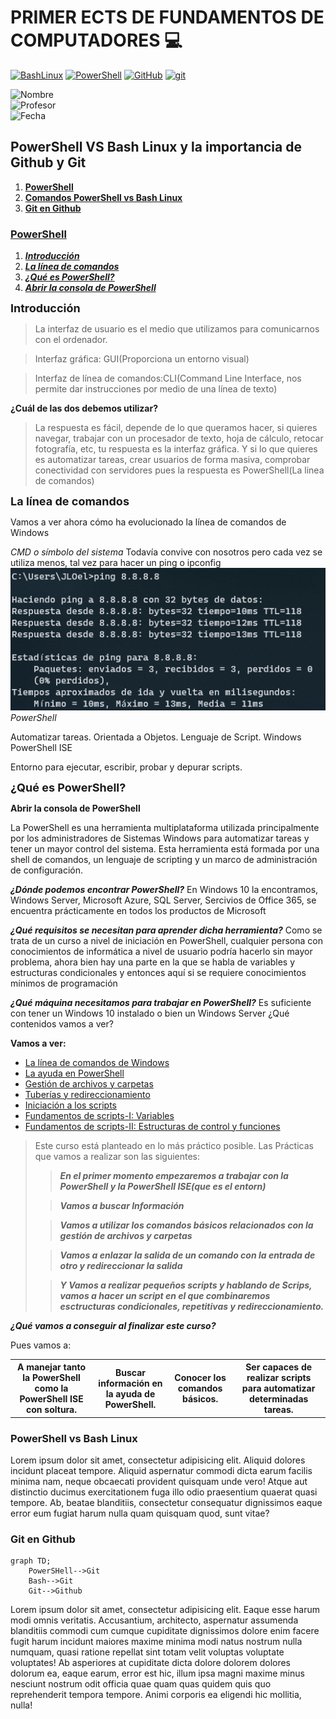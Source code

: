 # PRIMER ECTS DE FUNDAMENTOS DE COMPUTADORES 💻

[![BashLinux](https://img.shields.io/badge/gnu%20bash-%234EAA25.svg?&style=for-the-badge&logo=gnu%20bash&logoColor=white)](#ComparativaBash)
[![PowerShell](https://img.shields.io/badge/powershell-%235391FE.svg?&style=for-the-badge&logo=powershell&logoColor=white)](#PowerShell)
[![GitHub](https://img.shields.io/badge/github-%23181717.svg?&style=for-the-badge&logo=github&logoColor=white)](#Github)
[![git](https://img.shields.io/badge/git-%23F05032.svg?&style=for-the-badge&logo=git&logoColor=white)](#Github)

![Nombre](https://img.shields.io/badge/Nombre:-Jose%20Luis%20Obiang%20Ela%20Nanguan-orange) <br>
![Profesor](https://img.shields.io/badge/Profesor:-Francisco%20Fernandez%20de%20Vega-orange) <br>
![Fecha](https://img.shields.io/badge/Fecha-27%2F04%2F2022-orange)

<h2>PowerShell VS Bash Linux y la importancia de Github y Git</h2>

<ol>
<li><a href="#PowerShell"><strong>PowerShell</strong></a></li>
<li><a href="#ComparativaBash"><strong>Comandos PowerShell vs Bash Linux</strong></a></li>
<li><a href="#Github"><strong>Git en Github</strong></a></li>
</ol>

<h3><u>PowerShell</u></h3>

1. <a href="#Introducción">___Introducción___</a>
2. <a href="#Comandos">___La línea de comandos___</a>
3. <a href="#Significado">___¿Qué es PowerShell?___</a>
4. <a href="#Consola">___Abrir la consola de PowerShell___</a>

<p id="Introducción"><strong style="font-size: 18px">Introducción</strong>

> La interfaz de usuario es el medio que utilizamos para comunicarnos con el ordenador.

> Interfaz gráfica: GUI(Proporciona un entorno visual)

> Interfaz de línea de comandos:CLI(Command Line Interface, nos permite dar instrucciones por medio de una línea de texto)

**¿Cuál de las dos debemos utilizar?**

> La respuesta es fácil, depende de lo que queramos hacer, si quieres navegar, trabajar con un procesador de texto, hoja de cálculo, retocar fotografía, etc, tu respuesta es la interfaz gráfica.
> Y si lo que quieres es automatizar tareas, crear usuarios de forma masiva, comprobar conectividad con servidores pues la respuesta es PowerShell(La linea de comandos)

</p>   
<p id="Comandos"><strong style="font-size: 18px">La línea de comandos</strong>

Vamos a ver ahora cómo ha evolucionado la línea de comandos de Windows

*CMD o símbolo del sistema*
Todavía convive con nosotros pero cada vez se utiliza menos, tal vez para hacer un ping o ipconfig
![img.png](img.png)
*PowerShell*

Automatizar tareas.
Orientada a Objetos.
Lenguaje de Script.
Windows PowerShell ISE

Entorno para ejecutar, escribir, probar y depurar scripts.

</p>
<p id="Significado"><strong style="font-size: 18px">¿Qué es PowerShell?</strong></p>
<p id="Consola"><strong>Abrir la consola de PowerShell</strong></p>

<p id="PowerShell">La PowerShell es una herramienta multiplataforma utilizada principalmente por los administradores de Sistemas Windows para automatizar tareas y tener un mayor control del sistema.
Esta herramienta está formada por una shell de comandos, un lenguaje de scripting y un marco de administración de configuración.

***¿Dónde podemos encontrar PowerShell?*** En Windows 10 la encontramos, Windows Server, Microsoft Azure, SQL Server, Sercivios de Office 365, se encuentra prácticamente en todos los productos de Microsoft

***¿Qué requisitos se necesitan para aprender dicha herramienta?***
Como se trata de un curso a nivel de iniciación en PowerShell, cualquier persona con conocimientos de informática a nivel de usuario podría hacerlo sin mayor problema, ahora bien hay una parte en la que se habla de variables y estructuras condicionales y entonces aquí si se requiere conocimientos mínimos de programación

***¿Qué máquina necesitamos para trabajar en PowerShell?***
Es suficiente con tener un Windows 10 instalado o bien un Windows Server
¿Qué contenidos vamos a ver?

**Vamos a ver:**

</p>
<ul>
<li><a href="#Comandos">La línea de comandos de Windows</a></li>
<li><a href="#Ayuda">La ayuda en PowerShell</a></li>
<li><a href="#Archivos">Gestión de archivos y carpetas</a></li>
<li><a href="#Tuberias">Tuberías y redireccionamiento</a></li>
<li><a href="#Scripts">Iniciación a los scripts</a></li>
<li><a href="#F1">Fundamentos de scripts-I: Variables</a></li>
<li><a href="F2">Fundamentos de scripts-II: Estructuras de control y funciones</a></li>
</ul>

> Este curso está planteado en lo más práctico posible. Las Prácticas que vamos a realizar son las siguientes:
>
>> ___En el primer momento empezaremos a trabajar con la PowerShell y la PowerShell ISE(que es el entorn)___
>>
>
>> ___Vamos a buscar Información___
>>
>
>> ___Vamos a utilizar los comandos básicos relacionados con la gestión de archivos y carpetas___
>>
>
>> ___Vamos a enlazar la salida de un comando con la entrada de otro y redireccionar la salida___
>>
>
>> ___Y Vamos a realizar pequeños scripts y hablando de Scrips, vamos a hacer un script en el que combinaremos esctructuras condicionales, repetitivas y redireccionamiento.___
>>

***¿Qué vamos a conseguir al finalizar este curso?***

Pues vamos a:

<table>
<tr>
<th><strong>A manejar tanto la PowerShell como la PowerShell ISE con soltura.</strong></th>
<th><strong>Buscar información en la ayuda de PowerShell.</strong></th>
<th><strong>Conocer los comandos básicos.</strong></th>
<th><strong>Ser capaces de realizar scripts para automatizar determinadas tareas.</strong></th>
</tr>
</table>

<h3>PowerShell vs Bash Linux</h3>
<p id="ComparativaBash">Lorem ipsum dolor sit amet, consectetur adipisicing elit. Aliquid dolores incidunt placeat tempore. Aliquid aspernatur commodi dicta earum facilis minima nam, neque obcaecati provident quisquam unde vero! Atque aut distinctio ducimus exercitationem fuga illo odio praesentium quaerat quasi tempore. Ab, beatae blanditiis, consectetur consequatur dignissimos eaque error eum fugiat harum nulla quam quisquam quod, sunt vitae?</p>
<h3>Git en Github</h3>

```mermaid
graph TD;
    PowerSHell-->Git
    Bash-->Git
    Git-->Github
```

<p id="Github">Lorem ipsum dolor sit amet, consectetur adipisicing elit. Eaque esse harum modi omnis veritatis. Accusantium, architecto, aspernatur assumenda blanditiis commodi cum cumque cupiditate dignissimos dolore enim facere fugit harum incidunt maiores maxime minima modi natus nostrum nulla numquam, quasi ratione repellat sint totam velit voluptas voluptate voluptates! Ab asperiores at cupiditate dicta dolore dolorem dolores dolorum ea, eaque earum, error est hic, illum ipsa magni maxime minus nesciunt nostrum odit officia quae quam quas quidem quis quo reprehenderit tempora tempore. Animi corporis ea eligendi hic mollitia, nulla!</p>

